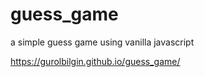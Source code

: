 # guess_game
a simple guess game using vanilla javascript


https://gurolbilgin.github.io/guess_game/
